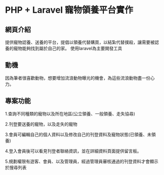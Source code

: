 # PHP + Laravel 寵物領養平台實作
網頁介紹
--------------------------
提供寵物認養、送養的平台，提倡以領養代替購買，以結紮代替撲殺，讓需要被認養的寵物能夠找到屬於自己的家。
使用laravel為主要開發工具

動機
--------------------------
因為筆者很喜歡動物，想要增加流浪動物曝光的機會，為這些流浪動物盡一份心力。


專案功能
----------------------------
1.查詢不同種類的寵物以及所在地區(公立領養、一般領養、走失協尋)

2.刊登要送養的寵物，以及走失的寵物

3.會員可編輯自己的個人資料以及修改自己的刊登資料及寵物狀態(已領養、未領養)

4.登入會員後可以看見刊登者聯絡資訊，並在詳細資料頁面提供留言板。

5.規劃權限有遊客、會員、以及管理員，經過管理員審核通過的刊登資料才會顯示於搜尋列表

